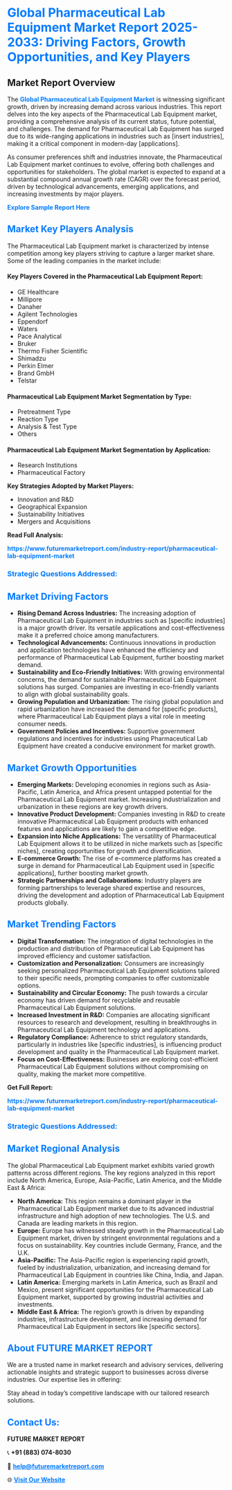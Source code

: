 <h1 style="color: #007BFF;">Global Pharmaceutical Lab Equipment Market Report 2025-2033: Driving Factors, Growth Opportunities, and Key Players</h1>

<section id="overview">
<h2>Market Report Overview</h2>
<p>The <a href="https://www.futuremarketreport.com/industry-report/pharmaceutical-lab-equipment-market" style="color: #007BFF; text-decoration: none;"><strong>Global Pharmaceutical Lab Equipment Market</strong></a> is witnessing significant growth, driven by increasing demand across various industries. This report delves into the key aspects of the Pharmaceutical Lab Equipment market, providing a comprehensive analysis of its current status, future potential, and challenges. The demand for Pharmaceutical Lab Equipment has surged due to its wide-ranging applications in industries such as [insert industries], making it a critical component in modern-day [applications].</p>
<p>As consumer preferences shift and industries innovate, the Pharmaceutical Lab Equipment market continues to evolve, offering both challenges and opportunities for stakeholders. The global market is expected to expand at a substantial compound annual growth rate (CAGR) over the forecast period, driven by technological advancements, emerging applications, and increasing investments by major players.</p>
</section>

<section id="overview">
<p><a href="https://www.futuremarketreport.com/request-sample/reportId=80010" style="color: #007BFF; text-decoration: none;"><strong>Explore Sample Report Here</strong></a></p>
</section>

<section id="key-players">
<h2 style="color: #007BFF;">Market Key Players Analysis</h2>
<p>The Pharmaceutical Lab Equipment market is characterized by intense competition among key players striving to capture a larger market share. Some of the leading companies in the market include:</p>
<h4>Key Players Covered in the Pharmaceutical Lab Equipment Report:</h4>
<ul><li>GE Healthcare</li><li>Millipore</li><li>Danaher</li><li>Agilent Technologies</li><li>Eppendorf</li><li>Waters</li><li>Pace Analytical</li><li>Bruker</li><li>Thermo Fisher Scientific</li><li>Shimadzu</li><li>Perkin Elmer</li><li>Brand GmbH</li><li>Telstar</li></ul>
<h4>Pharmaceutical Lab Equipment Market Segmentation by Type:</h4>
<ul><li>Pretreatment Type</li><li>Reaction Type</li><li>Analysis &amp; Test Type</li><li>Others</li></ul>

<h4>Pharmaceutical Lab Equipment Market Segmentation by Application:</h4>
<ul><li>Research Institutions</li><li>Pharmaceutical Factory</li></ul>
<p><strong>Key Strategies Adopted by Market Players:</strong></p>
<ul>
<li>Innovation and R&D</li>
<li>Geographical Expansion</li>
<li>Sustainability Initiatives</li>
<li>Mergers and Acquisitions</li>
</ul>
</section>

<section>
<p><strong>Read Full Analysis: </strong></p><a href="https://www.futuremarketreport.com/industry-report/pharmaceutical-lab-equipment-market" style="color: #007BFF; text-decoration: none;"><strong>https://www.futuremarketreport.com/industry-report/pharmaceutical-lab-equipment-market</strong></a>
<h3 style="color: #007BFF;">Strategic Questions Addressed:</h3>
</section>

<section id="driving-factors">
<h2 style="color: #007BFF;">Market Driving Factors</h2>
<ul>
<li><strong>Rising Demand Across Industries:</strong> The increasing adoption of Pharmaceutical Lab Equipment in industries such as [specific industries] is a major growth driver. Its versatile applications and cost-effectiveness make it a preferred choice among manufacturers.</li>
<li><strong>Technological Advancements:</strong> Continuous innovations in production and application technologies have enhanced the efficiency and performance of Pharmaceutical Lab Equipment, further boosting market demand.</li>
<li><strong>Sustainability and Eco-Friendly Initiatives:</strong> With growing environmental concerns, the demand for sustainable Pharmaceutical Lab Equipment solutions has surged. Companies are investing in eco-friendly variants to align with global sustainability goals.</li>
<li><strong>Growing Population and Urbanization:</strong> The rising global population and rapid urbanization have increased the demand for [specific products], where Pharmaceutical Lab Equipment plays a vital role in meeting consumer needs.</li>
<li><strong>Government Policies and Incentives:</strong> Supportive government regulations and incentives for industries using Pharmaceutical Lab Equipment have created a conducive environment for market growth.</li>
</ul>
</section>

<section id="growth-opportunities">
<h2 style="color: #007BFF;">Market Growth Opportunities</h2>
<ul>
<li><strong>Emerging Markets:</strong> Developing economies in regions such as Asia-Pacific, Latin America, and Africa present untapped potential for the Pharmaceutical Lab Equipment market. Increasing industrialization and urbanization in these regions are key growth drivers.</li>
<li><strong>Innovative Product Development:</strong> Companies investing in R&D to create innovative Pharmaceutical Lab Equipment products with enhanced features and applications are likely to gain a competitive edge.</li>
<li><strong>Expansion into Niche Applications:</strong> The versatility of Pharmaceutical Lab Equipment allows it to be utilized in niche markets such as [specific niches], creating opportunities for growth and diversification.</li>
<li><strong>E-commerce Growth:</strong> The rise of e-commerce platforms has created a surge in demand for Pharmaceutical Lab Equipment used in [specific applications], further boosting market growth.</li>
<li><strong>Strategic Partnerships and Collaborations:</strong> Industry players are forming partnerships to leverage shared expertise and resources, driving the development and adoption of Pharmaceutical Lab Equipment products globally.</li>
</ul>
</section>

<section id="trending-factors">
<h2 style="color: #007BFF;">Market Trending Factors</h2>
<ul>
<li><strong>Digital Transformation:</strong> The integration of digital technologies in the production and distribution of Pharmaceutical Lab Equipment has improved efficiency and customer satisfaction.</li>
<li><strong>Customization and Personalization:</strong> Consumers are increasingly seeking personalized Pharmaceutical Lab Equipment solutions tailored to their specific needs, prompting companies to offer customizable options.</li>
<li><strong>Sustainability and Circular Economy:</strong> The push towards a circular economy has driven demand for recyclable and reusable Pharmaceutical Lab Equipment solutions.</li>
<li><strong>Increased Investment in R&D:</strong> Companies are allocating significant resources to research and development, resulting in breakthroughs in Pharmaceutical Lab Equipment technology and applications.</li>
<li><strong>Regulatory Compliance:</strong> Adherence to strict regulatory standards, particularly in industries like [specific industries], is influencing product development and quality in the Pharmaceutical Lab Equipment market.</li>
<li><strong>Focus on Cost-Effectiveness:</strong> Businesses are exploring cost-efficient Pharmaceutical Lab Equipment solutions without compromising on quality, making the market more competitive.</li>
</ul>
</section>

<section>
<p><strong>Get Full Report: </strong></p><a href="https://www.futuremarketreport.com/industry-report/pharmaceutical-lab-equipment-market" style="color: #007BFF; text-decoration: none;"><strong>https://www.futuremarketreport.com/industry-report/pharmaceutical-lab-equipment-market</strong></a>
<h3 style="color: #007BFF;">Strategic Questions Addressed:</h3>
</section>


<section id="regional-analysis">
<h2 style="color: #007BFF;">Market Regional Analysis</h2>
<p>The global Pharmaceutical Lab Equipment market exhibits varied growth patterns across different regions. The key regions analyzed in this report include North America, Europe, Asia-Pacific, Latin America, and the Middle East & Africa:</p>
<ul>
<li><strong>North America:</strong> This region remains a dominant player in the Pharmaceutical Lab Equipment market due to its advanced industrial infrastructure and high adoption of new technologies. The U.S. and Canada are leading markets in this region.</li>
<li><strong>Europe:</strong> Europe has witnessed steady growth in the Pharmaceutical Lab Equipment market, driven by stringent environmental regulations and a focus on sustainability. Key countries include Germany, France, and the U.K.</li>
<li><strong>Asia-Pacific:</strong> The Asia-Pacific region is experiencing rapid growth, fueled by industrialization, urbanization, and increasing demand for Pharmaceutical Lab Equipment in countries like China, India, and Japan.</li>
<li><strong>Latin America:</strong> Emerging markets in Latin America, such as Brazil and Mexico, present significant opportunities for the Pharmaceutical Lab Equipment market, supported by growing industrial activities and investments.</li>
<li><strong>Middle East & Africa:</strong> The region’s growth is driven by expanding industries, infrastructure development, and increasing demand for Pharmaceutical Lab Equipment in sectors like [specific sectors].</li>
</ul>
</section>

<footer>
<h2 style="color: #007BFF;">About FUTURE MARKET REPORT</h2>
<p>We are a trusted name in market research and advisory services, delivering actionable insights and strategic support to businesses across diverse industries. Our expertise lies in offering:</p>

<p>Stay ahead in today’s competitive landscape with our tailored research solutions.</p>

<h2 style="color: #007BFF;">Contact Us:</h2>
<p><strong>FUTURE MARKET REPORT</strong></p>
<p>📞 <strong>+91 (883) 074-8030</strong></p>
<p>📧 <strong><a href="mailto:help@futuremarketreport.com" style="color: #007BFF;">help@futuremarketreport.com</a></strong></p>
<p>🌐 <strong><a href="https://www.futuremarketreport.com/" style="color: #007BFF;">Visit Our Website</a></strong></p>
</footer>